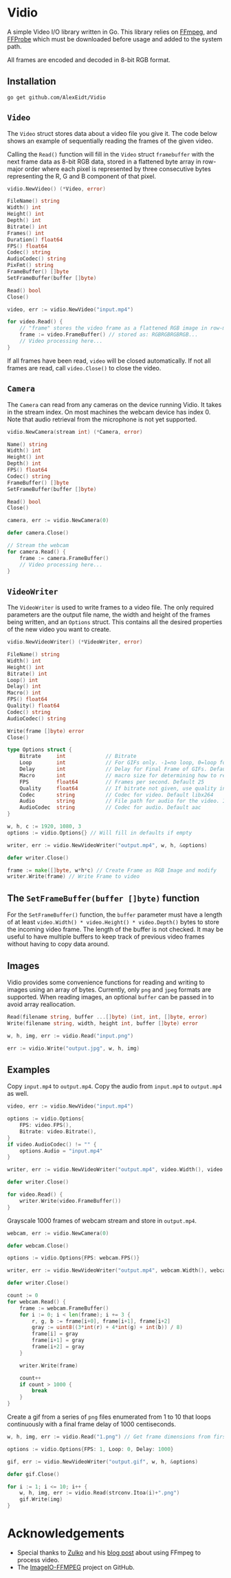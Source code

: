 # Vidio

A simple Video I/O library written in Go. This library relies on [FFmpeg](https://www.ffmpeg.org/), and [FFProbe](https://www.ffmpeg.org/) which must be downloaded before usage and added to the system path.

All frames are encoded and decoded in 8-bit RGB format.

## Installation

```
go get github.com/AlexEidt/Vidio
```

## `Video`

The `Video` struct stores data about a video file you give it. The code below shows an example of sequentially reading the frames of the given video.

Calling the `Read()` function will fill in the `Video` struct `framebuffer` with the next frame data as 8-bit RGB data, stored in a flattened byte array in row-major order where each pixel is represented by three consecutive bytes representing the R, G and B component of that pixel.

```go
vidio.NewVideo() (*Video, error)

FileName() string
Width() int
Height() int
Depth() int
Bitrate() int
Frames() int
Duration() float64
FPS() float64
Codec() string
AudioCodec() string
PixFmt() string
FrameBuffer() []byte
SetFrameBuffer(buffer []byte)

Read() bool
Close()
```

```go
video, err := vidio.NewVideo("input.mp4")

for video.Read() {
	// "frame" stores the video frame as a flattened RGB image in row-major order
	frame := video.FrameBuffer() // stored as: RGBRGBRGBRGB...
	// Video processing here...
}
```

If all frames have been read, `video` will be closed automatically. If not all frames are read, call `video.Close()` to close the video.

## `Camera`

The `Camera` can read from any cameras on the device running Vidio. It takes in the stream index. On most machines the webcam device has index 0. Note that audio retrieval from the microphone is not yet supported.

```go
vidio.NewCamera(stream int) (*Camera, error)

Name() string
Width() int
Height() int
Depth() int
FPS() float64
Codec() string
FrameBuffer() []byte
SetFrameBuffer(buffer []byte)

Read() bool
Close()
```

```go
camera, err := vidio.NewCamera(0)

defer camera.Close()

// Stream the webcam
for camera.Read() {
	frame := camera.FrameBuffer()
	// Video processing here...
}
```

## `VideoWriter`

The `VideoWriter` is used to write frames to a video file. The only required parameters are the output file name, the width and height of the frames being written, and an `Options` struct. This contains all the desired properties of the new video you want to create.

```go
vidio.NewVideoWriter() (*VideoWriter, error)

FileName() string
Width() int
Height() int
Bitrate() int
Loop() int
Delay() int
Macro() int
FPS() float64
Quality() float64
Codec() string
AudioCodec() string

Write(frame []byte) error
Close()
```

```go
type Options struct {
	Bitrate     int             // Bitrate
	Loop        int             // For GIFs only. -1=no loop, 0=loop forever, >0=loop n times
	Delay       int             // Delay for Final Frame of GIFs. Default -1 (Use same delay as previous frame)
	Macro       int             // macro size for determining how to resize frames for codecs. Default 16
	FPS         float64         // Frames per second. Default 25
	Quality     float64         // If bitrate not given, use quality instead. Must be between 0 and 1. 0:best, 1:worst
	Codec       string          // Codec for video. Default libx264
	Audio       string          // File path for audio for the video. If no audio, audio=""
	AudioCodec  string          // Codec for audio. Default aac
}
```

```go
w, h, c := 1920, 1080, 3
options := vidio.Options{} // Will fill in defaults if empty

writer, err := vidio.NewVideoWriter("output.mp4", w, h, &options)

defer writer.Close()

frame := make([]byte, w*h*c) // Create Frame as RGB Image and modify
writer.Write(frame) // Write Frame to video
```

## The `SetFrameBuffer(buffer []byte)` function

For the `SetFrameBuffer()` function, the `buffer` parameter must have a length of at least `video.Width() * video.Height() * video.Depth()` bytes to store the incoming video frame. The length of the buffer is not checked. It may be useful to have multiple buffers to keep track of previous video frames without having to copy data around.

## Images

Vidio provides some convenience functions for reading and writing to images using an array of bytes. Currently, only `png` and `jpeg` formats are supported. When reading images, an optional `buffer` can be passed in to avoid array reallocation.

```go
Read(filename string, buffer ...[]byte) (int, int, []byte, error)
Write(filename string, width, height int, buffer []byte) error
```

```go
w, h, img, err := vidio.Read("input.png")

err := vidio.Write("output.jpg", w, h, img)
```

## Examples

Copy `input.mp4` to `output.mp4`. Copy the audio from `input.mp4` to `output.mp4` as well.

```go
video, err := vidio.NewVideo("input.mp4")

options := vidio.Options{
	FPS: video.FPS(),
	Bitrate: video.Bitrate(),
}
if video.AudioCodec() != "" {
	options.Audio = "input.mp4"
}

writer, err := vidio.NewVideoWriter("output.mp4", video.Width(), video.Height(), &options)

defer writer.Close()

for video.Read() {
    writer.Write(video.FrameBuffer())
}
```

Grayscale 1000 frames of webcam stream and store in `output.mp4`.

```go
webcam, err := vidio.NewCamera(0)

defer webcam.Close()

options := vidio.Options{FPS: webcam.FPS()}

writer, err := vidio.NewVideoWriter("output.mp4", webcam.Width(), webcam.Height(), &options)

defer writer.Close()

count := 0
for webcam.Read() {
	frame := webcam.FrameBuffer()
	for i := 0; i < len(frame); i += 3 {
		r, g, b := frame[i+0], frame[i+1], frame[i+2]
		gray := uint8((3*int(r) + 4*int(g) + int(b)) / 8)
		frame[i] = gray
		frame[i+1] = gray
		frame[i+2] = gray
	}

	writer.Write(frame)

	count++
	if count > 1000 {
		break
	}
}
```

Create a gif from a series of `png` files enumerated from 1 to 10 that loops continuously with a final frame delay of 1000 centiseconds.

```go
w, h, img, err := vidio.Read("1.png") // Get frame dimensions from first image

options := vidio.Options{FPS: 1, Loop: 0, Delay: 1000}

gif, err := vidio.NewVideoWriter("output.gif", w, h, &options)

defer gif.Close()

for i := 1; i <= 10; i++ {
	w, h, img, err := vidio.Read(strconv.Itoa(i)+".png")
	gif.Write(img)
}
```

# Acknowledgements

* Special thanks to [Zulko](http://zulko.github.io/) and his [blog post](http://zulko.github.io/blog/2013/09/27/read-and-write-video-frames-in-python-using-ffmpeg/) about using FFmpeg to process video.
* The [ImageIO-FFMPEG](https://github.com/imageio/imageio-ffmpeg/) project on GitHub.